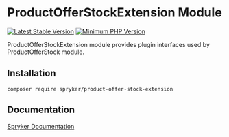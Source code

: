 # ProductOfferStockExtension Module
[![Latest Stable Version](https://poser.pugx.org/spryker/product-offer-stock-extension/v/stable.svg)](https://packagist.org/packages/spryker/product-offer-stock-extension)
[![Minimum PHP Version](https://img.shields.io/badge/php-%3E%3D%208.3-8892BF.svg)](https://php.net/)

ProductOfferStockExtension module provides plugin interfaces used by ProductOfferStock module.

## Installation

```
composer require spryker/product-offer-stock-extension
```

## Documentation

[Spryker Documentation](https://docs.spryker.com)
